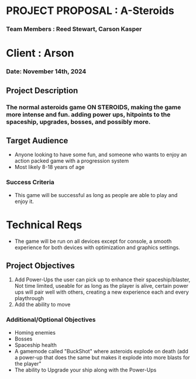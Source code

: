 # PROJECT PROPOSAL : A-Steroids
### Team Members : Reed Stewart, Carson Kasper
# Client : Arson
### Date: November 14th, 2024


## Project Description
### The normal asteroids game ON STEROIDS, making the game more intense and fun. adding power ups, hitpoints to the spaceship, upgrades, bosses, and possibly more.


## Target Audience
- Anyone looking to have some fun, and someone who wants to enjoy an action packed game with a progression system
- Most likely 8-18 years of age


### Success Criteria
- This game will be successful as long as people are able to play and enjoy it.


# Technical Reqs
- The game will be run on all devices except for console, a smooth experience for both devices with optimization and graphics settings.


## Project Objectives
1. Add Power-Ups the user can pick up to enhance their spaceship/blaster, Not time limited, useable for as long as the player is alive, certain power ups will pair well with others, creating a new experience each and every playthrough
2. Add the ability to move

### Additional/Optional Objectives
- Homing enemies
- Bosses
- Spaceship health
- A gamemode called "BuckShot" where asteroids explode on death (add a power-up that does the same but makes it explode into more blasts for the player"
- The ability to Upgrade your ship along with the Power-Ups
